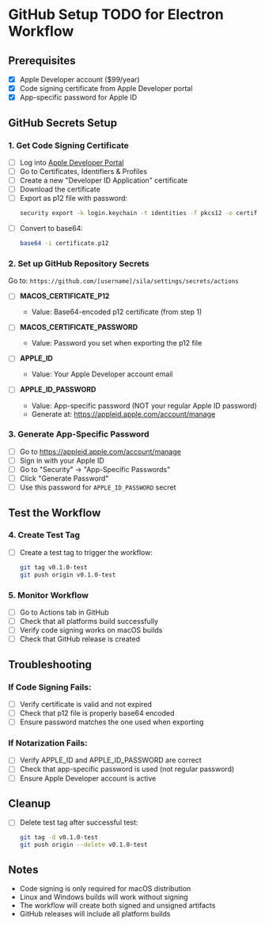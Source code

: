 # GitHub Setup TODO for Electron Workflow

## Prerequisites
- [x] Apple Developer account ($99/year)
- [x] Code signing certificate from Apple Developer portal
- [x] App-specific password for Apple ID

## GitHub Secrets Setup

### 1. **Get Code Signing Certificate**
- [ ] Log into [Apple Developer Portal](https://developer.apple.com/account/)
- [ ] Go to Certificates, Identifiers & Profiles
- [ ] Create a new "Developer ID Application" certificate
- [ ] Download the certificate
- [ ] Export as p12 file with password:
  ```bash
  security export -k login.keychain -t identities -f pkcs12 -o certificate.p12
  ```
- [ ] Convert to base64:
  ```bash
  base64 -i certificate.p12
  ```

### 2. **Set up GitHub Repository Secrets**
Go to: `https://github.com/[username]/sila/settings/secrets/actions`

- [ ] **MACOS_CERTIFICATE_P12**
  - Value: Base64-encoded p12 certificate (from step 1)
  
- [ ] **MACOS_CERTIFICATE_PASSWORD**
  - Value: Password you set when exporting the p12 file
  
- [ ] **APPLE_ID**
  - Value: Your Apple Developer account email
  
- [ ] **APPLE_ID_PASSWORD**
  - Value: App-specific password (NOT your regular Apple ID password)
  - Generate at: https://appleid.apple.com/account/manage

### 3. **Generate App-Specific Password**
- [ ] Go to https://appleid.apple.com/account/manage
- [ ] Sign in with your Apple ID
- [ ] Go to "Security" → "App-Specific Passwords"
- [ ] Click "Generate Password"
- [ ] Use this password for `APPLE_ID_PASSWORD` secret

## Test the Workflow

### 4. **Create Test Tag**
- [ ] Create a test tag to trigger the workflow:
  ```bash
  git tag v0.1.0-test
  git push origin v0.1.0-test
  ```

### 5. **Monitor Workflow**
- [ ] Go to Actions tab in GitHub
- [ ] Check that all platforms build successfully
- [ ] Verify code signing works on macOS builds
- [ ] Check that GitHub release is created

## Troubleshooting

### If Code Signing Fails:
- [ ] Verify certificate is valid and not expired
- [ ] Check that p12 file is properly base64 encoded
- [ ] Ensure password matches the one used when exporting

### If Notarization Fails:
- [ ] Verify APPLE_ID and APPLE_ID_PASSWORD are correct
- [ ] Check that app-specific password is used (not regular password)
- [ ] Ensure Apple Developer account is active

## Cleanup
- [ ] Delete test tag after successful test:
  ```bash
  git tag -d v0.1.0-test
  git push origin --delete v0.1.0-test
  ```

## Notes
- Code signing is only required for macOS distribution
- Linux and Windows builds will work without signing
- The workflow will create both signed and unsigned artifacts
- GitHub releases will include all platform builds 